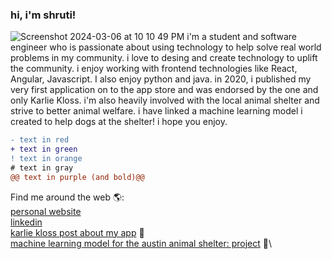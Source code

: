 ### hi, i'm shruti! 

![Screenshot 2024-03-06 at 10 10 49 PM](https://github.com/shruti2003/shruti2003/assets/60987296/a6e813ec-dda2-49bd-9e5f-3b4b3e37d75d)
i'm a student and software engineer who is passionate about using technology to help solve real world problems in my community. i love to desing and create technology to uplift the community. 
i enjoy working with frontend technologies like React, Angular, Javascript. I also enjoy python and java. in 2020, i published my very first application on to the app store and was endorsed by the one
and only Karlie Kloss. i'm also heavily involved with the local animal shelter and strive to better animal welfare. i have linked a machine learning model i created to help dogs at the shelter! i hope
you enjoy. 


```diff
- text in red
+ text in green
! text in orange
# text in gray
@@ text in purple (and bold)@@
```


Find me around the web 🌎:\
[personal website](https://www.cs.utexas.edu/~shruti/) \
[linkedin](https://www.linkedin.com/in/shrutipat/)\
[karlie kloss post about my app](https://www.instagram.com/karliekloss/p/CGn0bEnDEov/) 📱\
[machine learning model for the austin animal shelter: project](https://github.com/shruti2003/MLFinalProject)  🐶\

